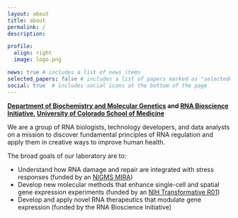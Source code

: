 ```yaml
---
layout: about
title: about
permalink: /
description:

profile:
  align: right
  image: logo.png

news: true # includes a list of news items
selected_papers: false # includes a list of papers marked as "selected={true}"
social: true  # includes social icons at the bottom of the page
---
```


**[Department of Biochemistry and Molecular Genetics](https://medschool.cuanschutz.edu/biochemistry) and [RNA Bioscience Initiative](https://medschool.cuanschutz.edu/rbi), [University of Colorado School of Medicine](https://www.cuanschutz.edu/)**

We are a group of RNA biologists, technology developers, and data analysts on a mission to discover fundamental principles of RNA regulation and apply them in creative ways to improve human health.

The broad goals of our laboratory are to:

- Understand how RNA damage and repair are integrated with stress responses (funded by an [NIGMS MIRA](https://reporter.nih.gov/search/FWmPa7DGuk6CmPb8Ocb5XQ/project-details/10193187))
- Develop new molecular methods that enhance single-cell and spatial gene expression experiments (funded by an [NIH Transformative R01](https://commonfund.nih.gov/tra/recipients))
- Develop and apply novel RNA therapeutics that modulate gene expression (funded by the RNA Bioscience Initiative)
